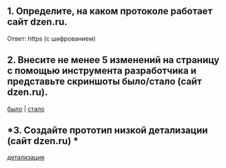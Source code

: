 ## 1. Определите, на каком протоколе работает сайт dzen.ru.

Ответ: https (с шифрованием)

## 2. Внесите не менее 5 изменений на страницу с помощью инструмента разработчика и представьте скриншоты было/стало (сайт dzen.ru).

[было](info/1.jpg) | [стало](info/2.jpg)

## *3. Создайте прототип низкой детализации (сайт dzen.ru) *

[детализация](info/3.png)